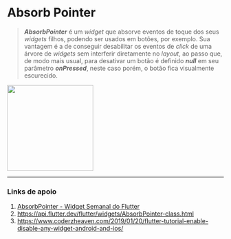 # Absorb Pointer

> ___AbsorbPointer___ é um _widget_ que absorve eventos de toque dos seus _widgets_ filhos, podendo ser usados
em botões, por exemplo. Sua vantagem é a de conseguir desabilitar os eventos de _click_ de uma árvore
de _widgets_ sem interferir diretamente no _layout_, ao passo que, de modo mais usual, para desativar um
botão é definido ___null___ em seu parâmetro ___onPressed___, neste caso porém, o botão fica visualmente escurecido.


<img src="https://media.giphy.com/media/dWBNjqij7mwQJnGRyX/giphy.gif" width="200">

-----------

### Links de apoio
1. [AbsorbPointer - Widget Semanal do Flutter](https://www.youtube.com/watch?v=65HoWqBboI8&list=PLjxrf2q8roU23XGwz3Km7sQZFTdB996iG&index=23)
2. <https://api.flutter.dev/flutter/widgets/AbsorbPointer-class.html>
3. <https://www.coderzheaven.com/2019/01/20/flutter-tutorial-enable-disable-any-widget-android-and-ios/>
